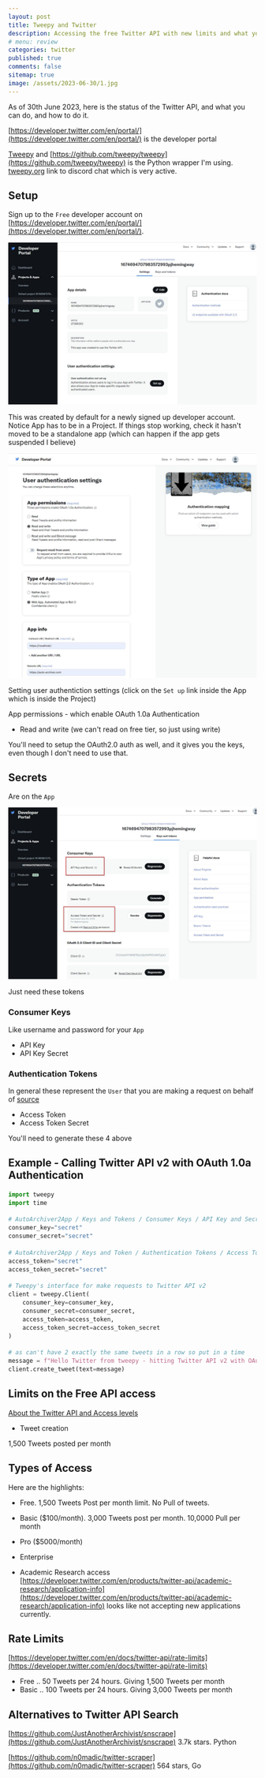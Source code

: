 ```yaml
---
layout: post
title: Tweepy and Twitter 
description: Accessing the free Twitter API with new limits and what you can now do 
# menu: review
categories: twitter
published: true 
comments: false     
sitemap: true
image: /assets/2023-06-30/1.jpg
---
```


<!-- [![alt text](/assets/2023-04-29/7.jpg "email"){:width="800px"}](/assets/2023-04-29/7.jpg) -->

As of 30th June 2023, here is the status of the Twitter API, and what you can do, and how to do it.

[https://developer.twitter.com/en/portal/](https://developer.twitter.com/en/portal/) is the developer portal


[Tweepy](https://docs.tweepy.org/en/latest/getting_started.html) and [https://github.com/tweepy/tweepy](https://github.com/tweepy/tweepy) is the Python wrapper I'm using. [tweepy.org](https://www.tweepy.org/) link to discord chat which is very active.

## Setup

Sign up to the `Free` developer account on [https://developer.twitter.com/en/portal/](https://developer.twitter.com/en/portal/). 

<!-- [![alt text](/assets/2023-04-29/6.jpg "email"){:width="800px"}](/assets/2023-04-29/6.jpg) -->

<!-- [![alt text](/assets/2023-06-30/1.jpg "email"){:width="800px"}](/assets/2023-06-30/1.jpg) -->
[![alt text](/assets/2023-06-30/1.jpg "email")](/assets/2023-06-30/1.jpg)

This was created by default for a newly signed up developer account. Notice App has to be in a Project. If things stop working, check it hasn't moved to be a standalone app (which can happen if the app gets suspended I believe)


[![alt text](/assets/2023-06-30/2.jpg "email")](/assets/2023-06-30/2.jpg)


Setting user authentiction settings (click on the `Set up` link inside the App which is inside the Project)

App permissions - which enable OAuth 1.0a Authentication
 - Read and write (we can't read on free tier, so just using write)

You'll need to setup the OAuth2.0 auth as well, and it gives you the keys, even though I don't need to use that. 

## Secrets

Are on the `App`

[![alt text](/assets/2023-06-30/3.jpg "email")](/assets/2023-06-30/3.jpg)

Just need these tokens


### Consumer Keys

Like username and password for your `App`

- API Key
- API Key Secret

### Authentication Tokens

In general these represent the `User` that you are making a request on behalf of [source](https://developer.twitter.com/en/docs/twitter-api/getting-started/getting-access-to-the-twitter-api)

- Access Token
- Access Token Secret

You'll need to generate these 4 above


## Example - Calling Twitter API v2 with OAuth 1.0a Authentication

```py
import tweepy
import time

# AutoArchiver2App / Keys and Tokens / Consumer Keys / API Key and Secret 
consumer_key="secret"
consumer_secret="secret"

# AutoArchiver2App / Keys and Token / Authentication Tokens / Access Token and Secret
access_token="secret"
access_token_secret="secret"

# Tweepy's interface for make requests to Twitter API v2
client = tweepy.Client(
    consumer_key=consumer_key,
    consumer_secret=consumer_secret,
    access_token=access_token,
    access_token_secret=access_token_secret
)

# as can't have 2 exactly the same tweets in a row so put in a time
message = f"Hello Twitter from tweepy - hitting Twitter API v2 with OAuth 1.0a Authentication at unixtime {time.time()}. Please ignore :-)"
client.create_tweet(text=message)
```

## Limits on the Free API access

[About the Twitter API and Access levels](https://developer.twitter.com/en/docs/twitter-api/getting-started/about-twitter-api#v2-access-level)

- Tweet creation

1,500 Tweets posted per month

## Types of Access

Here are the highlights:

- Free. 1,500 Tweets Post per month limit. No Pull of tweets.

- Basic ($100/month). 3,000 Tweets post per month. 10,0000 Pull per month

- Pro ($5000/month)

- Enterprise

- Academic Research access [https://developer.twitter.com/en/products/twitter-api/academic-research/application-info](https://developer.twitter.com/en/products/twitter-api/academic-research/application-info) looks like not accepting new applications currently.


## Rate Limits

[https://developer.twitter.com/en/docs/twitter-api/rate-limits](https://developer.twitter.com/en/docs/twitter-api/rate-limits)

- Free .. 50 Tweets per 24 hours. Giving 1,500 Tweets per month
- Basic .. 100 Tweets per 24 hours. Giving 3,000 Tweets per month

## Alternatives to Twitter API Search

[https://github.com/JustAnotherArchivist/snscrape](https://github.com/JustAnotherArchivist/snscrape) 3.7k stars. Python

[https://github.com/n0madic/twitter-scraper](https://github.com/n0madic/twitter-scraper) 564 stars, Go

